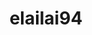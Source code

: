 ---
title: elailai94
github: https://github.com/elailai94
mode: dark
transition: 3s
archetype:
  - Little Bit of Everything
---